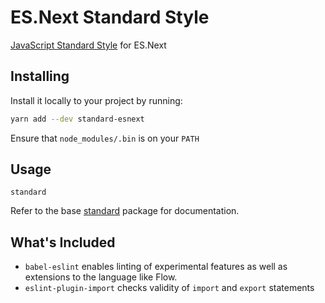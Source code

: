 # ES.Next Standard Style
[JavaScript Standard Style](https://github.com/feross/standard) for ES.Next

## Installing
Install it locally to your project by running:

```bash
yarn add --dev standard-esnext
```

Ensure that `node_modules/.bin` is on your `PATH`

## Usage
```
standard
```

Refer to the base [standard](https://github.com/feross/standard) package for
documentation.

## What's Included
* `babel-eslint` enables linting of experimental features as well
  as extensions to the language like Flow.
* `eslint-plugin-import` checks validity of `import` and `export` statements
